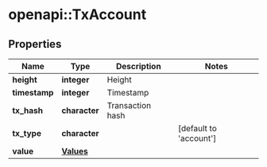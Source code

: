 # openapi::TxAccount


## Properties
Name | Type | Description | Notes
------------ | ------------- | ------------- | -------------
**height** | **integer** | Height | 
**timestamp** | **integer** | Timestamp | 
**tx_hash** | **character** | Transaction hash | 
**tx_type** | **character** |  | [default to &#39;account&#39;]
**value** | [**Values**](values.md) |  | 



